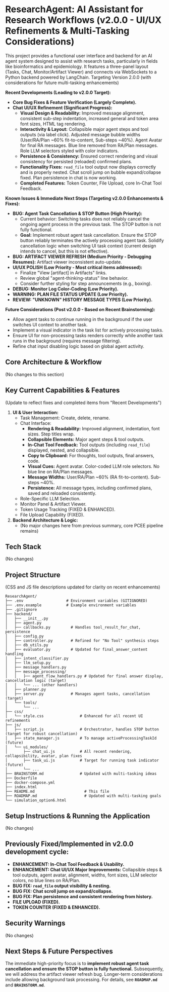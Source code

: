 # ResearchAgent: AI Assistant for Research Workflows (v2.0.0 - UI/UX Refinements & Multi-Tasking Considerations)

This project provides a functional user interface and backend for an AI agent system designed to assist with research tasks, particularly in fields like bioinformatics and epidemiology. It features a three-panel layout (Tasks, Chat, Monitor/Artifact Viewer) and connects via WebSockets to a Python backend powered by LangChain.
Targeting Version 2.0.0 (with considerations for future multi-tasking enhancements)

**Recent Developments (Leading to v2.0.0 Target):**

-   **Core Bug Fixes & Feature Verification (Largely Complete).**
-   **Chat UI/UX Refinement (Significant Progress):**
    -   **Visual Design & Readability:** Improved message alignment, consistent sub-step indentation, increased general and token area font sizes, HTML tag rendering.
    -   **Interactivity & Layout:** Collapsible major agent steps and tool outputs (via label click). Adjusted message bubble widths (User/RA/Plan ~60% fit-to-content, Sub-steps ~40%). Agent Avatar for final RA messages. Blue line removed from RA/Plan messages. Role LLM selectors styled with color indicators.
    -   **Persistence & Consistency:** Ensured correct rendering and visual consistency for persisted (reloaded) confirmed plans.
    -   **Functionality Fixes:** `read_file` tool output now displays correctly and is properly nested. Chat scroll jump on bubble expand/collapse fixed. Plan persistence in chat is now working.
    -   **Completed Features:** Token Counter, File Upload, core In-Chat Tool Feedback.

**Known Issues & Immediate Next Steps (Targeting v2.0.0 Enhancements & Fixes):**

-   **BUG: Agent Task Cancellation & STOP Button (High Priority):**
    * Current behavior: Switching tasks does not reliably cancel the ongoing agent process in the previous task. The STOP button is not fully functional.
    * **Goal:** Implement robust agent task cancellation. Ensure the STOP button reliably terminates the actively processing agent task. Solidify cancellation logic when switching UI task context (current design intends to cancel, but this is not effective).
-   **BUG: ARTIFACT VIEWER REFRESH (Medium Priority - Debugging Resumes):** Artifact viewer inconsistent auto-update.
-   **UI/UX POLISH (Low Priority - Most critical items addressed):**
    * Finalize "View [artifact] in Artifacts" links.
    * Review global "agent-thinking-status" line behavior.
    * Consider further styling for step announcements (e.g., boxing).
-   **DEBUG: Monitor Log Color-Coding (Low Priority).**
-   **WARNING: PLAN FILE STATUS UPDATE (Low Priority).**
-   **REVIEW: "UNKNOWN" HISTORY MESSAGE TYPES (Low Priority).**

**Future Considerations (Post v2.0.0 - Based on Recent Brainstorming):**
-   Allow agent tasks to continue running in the background if the user switches UI context to another task.
-   Implement a visual indicator in the task list for actively processing tasks.
-   Ensure UI for non-processing tasks renders correctly while another task runs in the background (requires message filtering).
-   Refine chat input disabling logic based on global agent activity.

## Core Architecture & Workflow
(No changes to this section)

## Key Current Capabilities & Features
(Update to reflect fixes and completed items from "Recent Developments")
1.  **UI & User Interaction:**
    -   Task Management: Create, delete, rename.
    -   Chat Interface:
        -   **Rendering & Readability:** Improved alignment, indentation, font sizes. Step titles wrap.
        -   **Collapsible Elements:** Major agent steps & tool outputs.
        -   **In-Chat Tool Feedback:** Tool outputs (including `read_file`) displayed, nested, and collapsible.
        -   **Copy to Clipboard:** For thoughts, tool outputs, final answers, code.
        -   **Visual Cues:** Agent avatar. Color-coded LLM role selectors. No blue line on RA/Plan messages.
        -   **Message Widths:** User/RA/Plan ~60% (RA fit-to-content). Sub-steps ~40%.
        -   **Persistence:** All message types, including confirmed plans, saved and reloaded consistently.
    -   Role-Specific LLM Selection.
    -   Monitor Panel & Artifact Viewer.
    -   Token Usage Tracking (FIXED & ENHANCED).
    -   File Upload Capability (FIXED).
2.  **Backend Architecture & Logic:**
    -   (No major changes here from previous summary, core PCEE pipeline remains)

## Tech Stack
(No changes)

## Project Structure
(CSS and JS file descriptions updated for clarity on recent enhancements)
```
ResearchAgent/
├── .env                   # Environment variables (GITIGNORED)
├── .env.example           # Example environment variables
├── .gitignore
├── backend/
│   ├── __init__.py
│   ├── agent.py
│   ├── callbacks.py         # Handles tool_result_for_chat, persistence
│   ├── config.py
│   ├── controller.py        # Refined for "No Tool" synthesis steps
│   ├── db_utils.py
│   ├── evaluator.py         # Updated for final_answer_content handling
│   ├── intent_classifier.py
│   ├── llm_setup.py
│   ├── message_handlers.py
│   ├── message_processing/
│   │   ├── agent_flow_handlers.py # Updated for final answer display, cancellation logic (target)
│   │   └── ... (other handlers)
│   ├── planner.py
│   ├── server.py            # Manages agent tasks, cancellation (target)
│   └── tools/
│       └── ...
├── css/
│   └── style.css                # Enhanced for all recent UI refinements
├── js/
│   ├── script.js                # Orchestrator, handles STOP button (target for robust cancellation)
│   ├── state_manager.js         # To manage activeProcessingTaskId (future)
│   └── ui_modules/
│       ├── chat_ui.js           # All recent rendering, collapsibility, avatar, plan fixes
│       ├── task_ui.js           # Target for running task indicator (future)
│       └── ...
├── BRAINSTORM.md                # Updated with multi-tasking ideas
├── Dockerfile
├── docker-compose.yml
├── index.html
├── README.md                      # This file
├── ROADMAP.md                     # Updated with multi-tasking goals
└── simulation_option6.html
```

## Setup Instructions & Running the Application
(No changes)

## Previously Fixed/Implemented in v2.0.0 development cycle:
-   **ENHANCEMENT: In-Chat Tool Feedback & Usability.**
-   **ENHANCEMENT: Chat UI/UX Major Improvements:** Collapsible steps & tool outputs, agent avatar, alignment, widths, font sizes, LLM selector colors, no blue lines on RA/Plan.
-   **BUG FIX: `read_file` output visibility & nesting.**
-   **BUG FIX: Chat scroll jump on expand/collapse.**
-   **BUG FIX: Plan persistence and consistent rendering from history.**
-   **FILE UPLOAD (FIXED).**
-   **TOKEN COUNTER (FIXED & ENHANCED).**

## Security Warnings
(No changes)

## Next Steps & Future Perspectives
The immediate high-priority focus is to **implement robust agent task cancellation and ensure the STOP button is fully functional.** Subsequently, we will address the artifact viewer refresh bug. Longer-term considerations include allowing background task processing. For details, see **`ROADMAP.md`** and **`BRAINSTORM.md`**.
